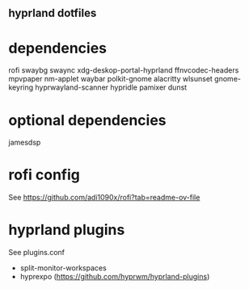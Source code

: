 ## hyprland dotfiles

# dependencies
rofi swaybg swaync xdg-deskop-portal-hyprland ffnvcodec-headers mpvpaper nm-applet waybar polkit-gnome alacritty wlsunset gnome-keyring hyprwayland-scanner hypridle pamixer dunst

# optional dependencies
jamesdsp 

# rofi config
See https://github.com/adi1090x/rofi?tab=readme-ov-file

# hyprland plugins
See plugins.conf
- split-monitor-workspaces
- hyprexpo (https://github.com/hyprwm/hyprland-plugins)
